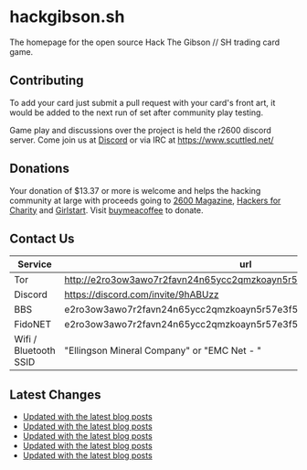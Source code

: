 # hackgibson.sh
The homepage for the open source Hack The Gibson // SH trading card game.


## Contributing

To add your card just submit a pull request with your card's front art, it would be added to the next run of set after community play testing.

Game play and discussions over the project is held the r2600 discord server. Come join us at [Discord](https://discord.com/invite/9hABUzz) or via IRC at https://www.scuttled.net/


## Donations

Your donation of $13.37 or more is welcome and helps the hacking community at large with proceeds going to [2600 Magazine](https://2600.com/), [Hackers for Charity](https://hackersforcharity.org) and [Girlstart](https://girlstart.org).  Visit [buymeacoffee](https://www.buymeacoffee.com/hackgibson.sh) to donate.


## Contact Us

Service | url
-|-
Tor | http://e2ro3ow3awo7r2favn24n65ycc2qmzkoayn5r57e3f56nvjwdcgg32ad.onion
Discord | https://discord.com/invite/9hABUzz
BBS | e2ro3ow3awo7r2favn24n65ycc2qmzkoayn5r57e3f56nvjwdcgg32ad.onion:23
FidoNET | e2ro3ow3awo7r2favn24n65ycc2qmzkoayn5r57e3f56nvjwdcgg32ad.onion:24554
Wifi / Bluetooth SSID | "Ellingson Mineral Company" or "EMC Net - <fidonet address>"

## Latest Changes
<!-- BLOG-POST-LIST:START -->
- [Updated with the latest blog posts](https://github.com/DFW2600/hackgibson.sh/commit/0ef7c900bdc7ba01b53c8f01fef8b6d5d5e8fdd4)
- [Updated with the latest blog posts](https://github.com/DFW2600/hackgibson.sh/commit/acaae3c789754ebe2de015d098e15ffdb8f925c8)
- [Updated with the latest blog posts](https://github.com/DFW2600/hackgibson.sh/commit/5a2789f036415c24a835da3b5e4a9dce924e1a3c)
- [Updated with the latest blog posts](https://github.com/DFW2600/hackgibson.sh/commit/b63cc579bb1bf0b5452d9bc3604cb9e7968651b9)
- [Updated with the latest blog posts](https://github.com/DFW2600/hackgibson.sh/commit/5bffe1bc2677772eb4a1ae104e01f7dd59d413d3)
<!-- BLOG-POST-LIST:END -->
